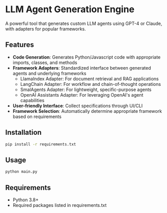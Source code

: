 # LLM Agent Generation Engine

A powerful tool that generates custom LLM agents using GPT-4 or Claude, with adapters for popular frameworks.

## Features

- **Code Generation**: Generates Python/Javascript code with appropriate imports, classes, and methods
- **Framework Adapters**: Standardized interface between generated agents and underlying frameworks
  - LlamaIndex Adapter: For document retrieval and RAG applications
  - LangChain Adapter: For workflow and chain-of-thought operations
  - SmalAgents Adapter: For lightweight, specific-purpose agents
  - OpenAI Assistants Adapter: For leveraging OpenAI's agent capabilities
- **User-friendly Interface**: Collect specifications through UI/CLI
- **Framework Selection**: Automatically determine appropriate framework based on requirements

## Installation

```bash
pip install -r requirements.txt
```

## Usage

```bash
python main.py
```

## Requirements

- Python 3.8+
- Required packages listed in requirements.txt
